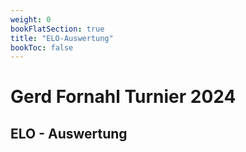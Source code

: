 ```yaml
---
weight: 0  
bookFlatSection: true
title: "ELO-Auswertung"
bookToc: false
---
```


# Gerd Fornahl Turnier 2024

## ELO - Auswertung
